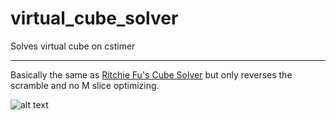 # virtual_cube_solver
Solves virtual cube on cstimer

---------------------------------

Basically the same as [Ritchie Fu's Cube Solver](https://github.com/RitchieFu/csTimer-Virtual-Solver) but only reverses the scramble and no M slice optimizing.

![alt text](https://cdn.discordapp.com/attachments/524029492449116160/797181774278164490/unknown.png)
